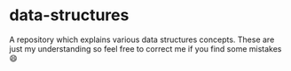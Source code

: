 # data-structures

A repository which explains various data structures concepts. These are just my understanding so feel free to correct me if you find some mistakes 😄 
